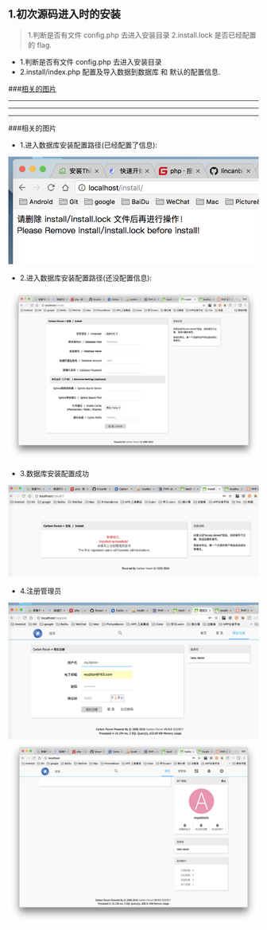 ## 1.初次源码进入时的安装
> 1.判断是否有文件 config.php 去进入安装目录
> 2.install.lock 是否已经配置的 flag.


* 1.判断是否有文件 config.php 去进入安装目录
* 2.install/index.php 配置及导入数据到数据库 和 默认的配置信息.


###[相关的图片](#related_pic)

***
***
***


###相关的图片<a name="related_pic"/>
* 1.进入数据库安装配置路径(已经配置了信息):

![](/assets/ScreenShot2018-01-12_22.10.14.png)

* 2.进入数据库安装配置路径(还没配置信息):

![](/assets/ScreenShot2018-01-12_22.17.14.png)

* 3.数据库安装配置成功

![](/assets/ScreenShot2018-01-12_22.20.36.png)

* 4.注册管理员

![](/assets/ScreenShot2018-01-12_22.21.15.png)
![](/assets/ScreenShot2018-01-12_22.21.59.png)







